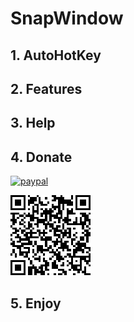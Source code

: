 # SnapWindow

## 1. AutoHotKey

## 2. Features

## 3. Help

## 4. Donate

[![paypal](https://www.paypalobjects.com/en_US/i/btn/btn_donateCC_LG.gif)](https://www.paypal.com/donate?cmd=_donations&business=fmfrodrigues@gmail.com&currency_code=EUR)

![paypal](https://github.com/Th3On3/SnapWindow/blob/main/resources/paypal.png?raw=true)

## 5. Enjoy
